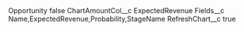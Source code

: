 <?xml version="1.0" encoding="UTF-8"?>
<CustomMetadata xmlns="http://soap.sforce.com/2006/04/metadata" xmlns:xsi="http://www.w3.org/2001/XMLSchema-instance" xmlns:xsd="http://www.w3.org/2001/XMLSchema">
    <label>Opportunity</label>
    <protected>false</protected>
    <values>
        <field>ChartAmountCol__c</field>
        <value xsi:type="xsd:string">ExpectedRevenue</value>
    </values>
    <values>
        <field>Fields__c</field>
        <value xsi:type="xsd:string">Name,ExpectedRevenue,Probability,StageName</value>
    </values>
    <values>
        <field>RefreshChart__c</field>
        <value xsi:type="xsd:boolean">true</value>
    </values>
</CustomMetadata>
